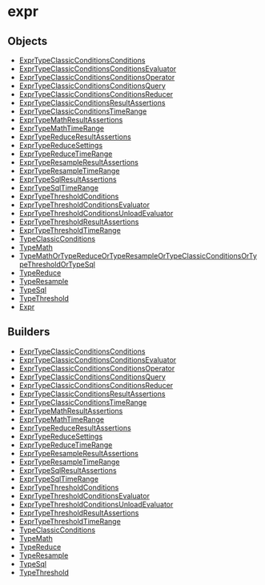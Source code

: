 # <span class="badge package-variant-dataquery"></span> expr

## Objects

 * <span class="badge object-type-class"></span> [ExprTypeClassicConditionsConditions](./object-ExprTypeClassicConditionsConditions.md)
 * <span class="badge object-type-class"></span> [ExprTypeClassicConditionsConditionsEvaluator](./object-ExprTypeClassicConditionsConditionsEvaluator.md)
 * <span class="badge object-type-class"></span> [ExprTypeClassicConditionsConditionsOperator](./object-ExprTypeClassicConditionsConditionsOperator.md)
 * <span class="badge object-type-class"></span> [ExprTypeClassicConditionsConditionsQuery](./object-ExprTypeClassicConditionsConditionsQuery.md)
 * <span class="badge object-type-class"></span> [ExprTypeClassicConditionsConditionsReducer](./object-ExprTypeClassicConditionsConditionsReducer.md)
 * <span class="badge object-type-class"></span> [ExprTypeClassicConditionsResultAssertions](./object-ExprTypeClassicConditionsResultAssertions.md)
 * <span class="badge object-type-class"></span> [ExprTypeClassicConditionsTimeRange](./object-ExprTypeClassicConditionsTimeRange.md)
 * <span class="badge object-type-class"></span> [ExprTypeMathResultAssertions](./object-ExprTypeMathResultAssertions.md)
 * <span class="badge object-type-class"></span> [ExprTypeMathTimeRange](./object-ExprTypeMathTimeRange.md)
 * <span class="badge object-type-class"></span> [ExprTypeReduceResultAssertions](./object-ExprTypeReduceResultAssertions.md)
 * <span class="badge object-type-class"></span> [ExprTypeReduceSettings](./object-ExprTypeReduceSettings.md)
 * <span class="badge object-type-class"></span> [ExprTypeReduceTimeRange](./object-ExprTypeReduceTimeRange.md)
 * <span class="badge object-type-class"></span> [ExprTypeResampleResultAssertions](./object-ExprTypeResampleResultAssertions.md)
 * <span class="badge object-type-class"></span> [ExprTypeResampleTimeRange](./object-ExprTypeResampleTimeRange.md)
 * <span class="badge object-type-class"></span> [ExprTypeSqlResultAssertions](./object-ExprTypeSqlResultAssertions.md)
 * <span class="badge object-type-class"></span> [ExprTypeSqlTimeRange](./object-ExprTypeSqlTimeRange.md)
 * <span class="badge object-type-class"></span> [ExprTypeThresholdConditions](./object-ExprTypeThresholdConditions.md)
 * <span class="badge object-type-class"></span> [ExprTypeThresholdConditionsEvaluator](./object-ExprTypeThresholdConditionsEvaluator.md)
 * <span class="badge object-type-class"></span> [ExprTypeThresholdConditionsUnloadEvaluator](./object-ExprTypeThresholdConditionsUnloadEvaluator.md)
 * <span class="badge object-type-class"></span> [ExprTypeThresholdResultAssertions](./object-ExprTypeThresholdResultAssertions.md)
 * <span class="badge object-type-class"></span> [ExprTypeThresholdTimeRange](./object-ExprTypeThresholdTimeRange.md)
 * <span class="badge object-type-class"></span> [TypeClassicConditions](./object-TypeClassicConditions.md)
 * <span class="badge object-type-class"></span> [TypeMath](./object-TypeMath.md)
 * <span class="badge object-type-class"></span> [TypeMathOrTypeReduceOrTypeResampleOrTypeClassicConditionsOrTypeThresholdOrTypeSql](./object-TypeMathOrTypeReduceOrTypeResampleOrTypeClassicConditionsOrTypeThresholdOrTypeSql.md)
 * <span class="badge object-type-class"></span> [TypeReduce](./object-TypeReduce.md)
 * <span class="badge object-type-class"></span> [TypeResample](./object-TypeResample.md)
 * <span class="badge object-type-class"></span> [TypeSql](./object-TypeSql.md)
 * <span class="badge object-type-class"></span> [TypeThreshold](./object-TypeThreshold.md)
 * <span class="badge object-type-disjunction"></span> [Expr](./object-Expr.md)
## Builders

 * <span class="badge builder"></span> [ExprTypeClassicConditionsConditions](./builder-ExprTypeClassicConditionsConditions.md)
 * <span class="badge builder"></span> [ExprTypeClassicConditionsConditionsEvaluator](./builder-ExprTypeClassicConditionsConditionsEvaluator.md)
 * <span class="badge builder"></span> [ExprTypeClassicConditionsConditionsOperator](./builder-ExprTypeClassicConditionsConditionsOperator.md)
 * <span class="badge builder"></span> [ExprTypeClassicConditionsConditionsQuery](./builder-ExprTypeClassicConditionsConditionsQuery.md)
 * <span class="badge builder"></span> [ExprTypeClassicConditionsConditionsReducer](./builder-ExprTypeClassicConditionsConditionsReducer.md)
 * <span class="badge builder"></span> [ExprTypeClassicConditionsResultAssertions](./builder-ExprTypeClassicConditionsResultAssertions.md)
 * <span class="badge builder"></span> [ExprTypeClassicConditionsTimeRange](./builder-ExprTypeClassicConditionsTimeRange.md)
 * <span class="badge builder"></span> [ExprTypeMathResultAssertions](./builder-ExprTypeMathResultAssertions.md)
 * <span class="badge builder"></span> [ExprTypeMathTimeRange](./builder-ExprTypeMathTimeRange.md)
 * <span class="badge builder"></span> [ExprTypeReduceResultAssertions](./builder-ExprTypeReduceResultAssertions.md)
 * <span class="badge builder"></span> [ExprTypeReduceSettings](./builder-ExprTypeReduceSettings.md)
 * <span class="badge builder"></span> [ExprTypeReduceTimeRange](./builder-ExprTypeReduceTimeRange.md)
 * <span class="badge builder"></span> [ExprTypeResampleResultAssertions](./builder-ExprTypeResampleResultAssertions.md)
 * <span class="badge builder"></span> [ExprTypeResampleTimeRange](./builder-ExprTypeResampleTimeRange.md)
 * <span class="badge builder"></span> [ExprTypeSqlResultAssertions](./builder-ExprTypeSqlResultAssertions.md)
 * <span class="badge builder"></span> [ExprTypeSqlTimeRange](./builder-ExprTypeSqlTimeRange.md)
 * <span class="badge builder"></span> [ExprTypeThresholdConditions](./builder-ExprTypeThresholdConditions.md)
 * <span class="badge builder"></span> [ExprTypeThresholdConditionsEvaluator](./builder-ExprTypeThresholdConditionsEvaluator.md)
 * <span class="badge builder"></span> [ExprTypeThresholdConditionsUnloadEvaluator](./builder-ExprTypeThresholdConditionsUnloadEvaluator.md)
 * <span class="badge builder"></span> [ExprTypeThresholdResultAssertions](./builder-ExprTypeThresholdResultAssertions.md)
 * <span class="badge builder"></span> [ExprTypeThresholdTimeRange](./builder-ExprTypeThresholdTimeRange.md)
 * <span class="badge builder"></span> [TypeClassicConditions](./builder-TypeClassicConditions.md)
 * <span class="badge builder"></span> [TypeMath](./builder-TypeMath.md)
 * <span class="badge builder"></span> [TypeReduce](./builder-TypeReduce.md)
 * <span class="badge builder"></span> [TypeResample](./builder-TypeResample.md)
 * <span class="badge builder"></span> [TypeSql](./builder-TypeSql.md)
 * <span class="badge builder"></span> [TypeThreshold](./builder-TypeThreshold.md)
